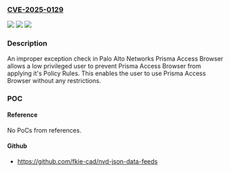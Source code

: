 ### [CVE-2025-0129](https://cve.mitre.org/cgi-bin/cvename.cgi?name=CVE-2025-0129)
![](https://img.shields.io/static/v1?label=Product&message=Prisma%20Access%20Browser&color=blue)
![](https://img.shields.io/static/v1?label=Version&message=n%2Fa&color=blue)
![](https://img.shields.io/static/v1?label=Vulnerability&message=n%2Fa&color=brighgreen)

### Description

An improper exception check in Palo Alto Networks Prisma Access Browser allows a low privileged user to prevent Prisma Access Browser from applying it's Policy Rules. This enables the user to use Prisma Access Browser without any restrictions.

### POC

#### Reference
No PoCs from references.

#### Github
- https://github.com/fkie-cad/nvd-json-data-feeds

